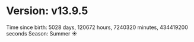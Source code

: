 # Version: v13.9.5
Time since birth: 5028 days, 120672 hours, 7240320 minutes, 434419200 seconds
Season: Summer ☀️
